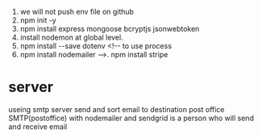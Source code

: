 1. we will not push env file on github
1. npm init -y
2. npm install express mongoose bcryptjs jsonwebtoken
3. install nodemon at global level.
4. npm install --save dotenv    <!-- to use process 
5. npm install nodemailer
-->.
 npm install stripe
 # server
 useing smtp server send and sort email to destination post office
 SMTP(postoffice) with nodemailer and sendgrid is a person who will send and receive email
